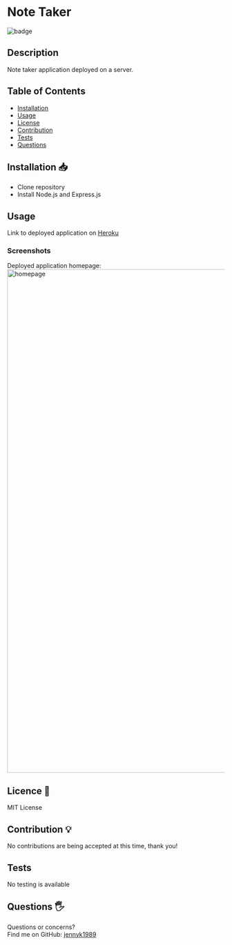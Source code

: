 # Note Taker
![badge](https://img.shields.io/badge/License-MIT-blue)
## Description
Note taker application deployed on a server.
## Table of Contents 
* [Installation](#Installation)
* [Usage](#Usage)
* [License](#License)
* [Contribution](#Contribution)
* [Tests](#Tests)
* [Questions](#Questions)
## Installation 📥
* Clone repository 
* Install Node.js and Express.js
## Usage
Link to deployed application on [Heroku](https://evening-citadel-87158.herokuapp.com/)
### Screenshots
Deployed application homepage:
<img width="1166" alt="homepage" src="https://user-images.githubusercontent.com/92952780/150719882-5cf27020-8db8-477c-b5a1-bc11f49c2638.png">

## Licence 📃
MIT License
## Contribution 💡
No contributions are being accepted at this time, thank you!
## Tests
No testing is available 
## Questions 🖐️
Questions or concerns? </br>
Find me on GitHub: [jennyk1989](https://github.com/jennyk1989)